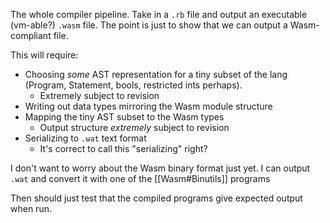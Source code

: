 The whole compiler pipeline. Take in a `.rb` file and output an executable (vm-able?) `.wasm` file.
The point is just to show that we can output a Wasm-compliant file.

This will require:
- Choosing _some_ AST representation for a tiny subset of the lang (Program, Statement, bools, restricted ints perhaps).
	- Extremely subject to revision
- Writing out data types mirroring the Wasm module structure
- Mapping the tiny AST subset to the Wasm types
	- Output structure _extremely_ subject to revision
- Serializing to `.wat` text format
	- It's correct to call this "serializing" right?

I don't want to worry about the Wasm binary format just yet.
I can output `.wat` and convert it with one of the [[Wasm#Binutils]] programs

Then should just test that the compiled programs give expected output when run.